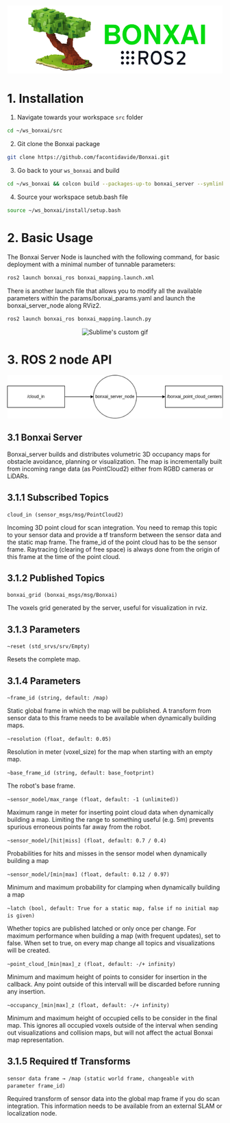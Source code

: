 ![bonxai_ros_node_img](doc/bonxai_ros.drawio.png)

# 1. Installation

1. Navigate towards your workspace `src` folder 
```bash
cd ~/ws_bonxai/src
```
2. Git clone the Bonxai package
```bash
git clone https://github.com/facontidavide/Bonxai.git
```
3. Go back to your `ws_bonxai` and build
```bash
cd ~/ws_bonxai && colcon build --packages-up-to bonxai_server --symlink-install
```
4. Source your workspace setub.bash file

```bash
source ~/ws_bonxai/install/setup.bash
```

# 2. Basic Usage

The Bonxai Server Node is launched with the following command, for basic deployment with a minimal number of tunnable parameters:

```bash
ros2 launch bonxai_ros bonxai_mapping.launch.xml
```

There is another launch file that allows you to modify all the available parameters within the params/bonxai_params.yaml and launch the bonxai_server_node along RViz2.

```bash
ros2 launch bonxai_ros bonxai_mapping.launch.py
```

<p align="center">
  <img src="doc/nice_vis.gif" alt="Sublime's custom gif"/>
</p>

# 3. ROS 2 node API

<p align="center">
  <img src="doc/bonxai_ros_node.drawio.png" alt="Sublime's custom image"/>
</p>

## 3.1 Bonxai Server

Bonxai_server builds and distributes volumetric 3D occupancy maps for obstacle avoidance, planning or visualization. The map is incrementally built from incoming range data (as PointCloud2) either from RGBD cameras or LiDARs.

## 3.1.1 Subscribed Topics

 `cloud_in (sensor_msgs/msg/PointCloud2)` 

Incoming 3D point cloud for scan integration. You need to remap this topic to your sensor data and provide a tf transform between the sensor data and the static map frame. The frame_id of the point cloud has to be the sensor frame. Raytracing (clearing of free space) is always done from the origin of this frame at the time of the point cloud.


## 3.1.2 Published Topics

`bonxai_grid (bonxai_msgs/msg/Bonxai)`

The voxels grid generated by the server, useful for visualization in rviz.

## 3.1.3 Parameters

`~reset (std_srvs/srv/Empty)`

Resets the complete map.

## 3.1.4 Parameters

`~frame_id (string, default: /map)`

Static global frame in which the map will be published. A transform from sensor data to this frame needs to be available when dynamically building maps.

`~resolution (float, default: 0.05)`

Resolution in meter (voxel_size) for the map when starting with an empty map.

`~base_frame_id (string, default: base_footprint)`

The robot's base frame.

`~sensor_model/max_range (float, default: -1 (unlimited))`

Maximum range in meter for inserting point cloud data when dynamically building a map. Limiting the range to something useful (e.g. 5m) prevents spurious erroneous points far away from the robot.

`~sensor_model/[hit|miss] (float, default: 0.7 / 0.4)`

Probabilities for hits and misses in the sensor model when dynamically building a map

`~sensor_model/[min|max] (float, default: 0.12 / 0.97)`

Minimum and maximum probability for clamping when dynamically building a map

`~latch (bool, default: True for a static map, false if no initial map is given)`

Whether topics are published latched or only once per change. For maximum performance when building a map (with frequent updates), set to false. When set to true, on every map change all topics and visualizations will be created.

`~point_cloud_[min|max]_z (float, default: -/+ infinity)`

Minimum and maximum height of points to consider for insertion in the callback. Any point outside of this intervall will be discarded before running any insertion.

`~occupancy_[min|max]_z (float, default: -/+ infinity)`

Minimum and maximum height of occupied cells to be consider in the final map. This ignores all occupied voxels outside of the interval when sending out visualizations and collision maps, but will not affect the actual Bonxai map representation.

## 3.1.5 Required tf Transforms

`sensor data frame → /map (static world frame, changeable with parameter frame_id)`

Required transform of sensor data into the global map frame if you do scan integration. This information needs to be available from an external SLAM or localization node.
